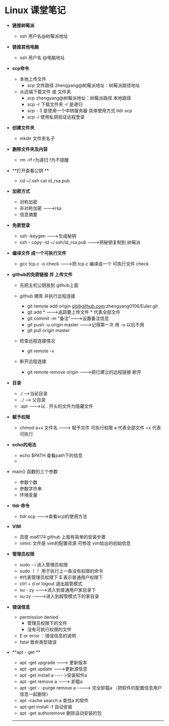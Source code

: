 #             Linux   课堂笔记



- **链接树莓派**

  - ssh    用户名@树莓派地址

- **链接其他电脑**

  - ssh 用户名 @电脑地址

- **scp命令**

  - 本地上传文件
    - scp  文件路径   zhengyang@树莓派地址：树莓派路径地址
  - 从远端下载文件 或 文件夹
    - scp   zhengyang@树莓派地址：树莓派路径   本地路径    
    - scp -r    下载文件夹  -r  是递归
    - scp - 3   是使用一个中转服务器  具体使用方式  tldr  scp
    - scp -i  使用私钥验证远程登录

- **创建文件夹** 

  + mkdir  文件夹名子

- **删除文件夹及内容**

  + rm -rf   r为递归 f为不提醒

- **打开查看公钥 **

  + cd ~/.ssh   cat id_rsa.pub

- **加密方式**

  + 对称加密
  + 非对称加密 --->rsa
  + 信息摘要

- **免密登录**

  + ssh -keygen    --->生成秘钥
  + ssh - copy -id  ~/.ssh/id_rsa.pub   --->把秘钥复制到 树莓派

- **编译文件  成一个可执行文件**

  + gcc tcp.c -o  check  --->把 tcp.c   编译成一个 可执行文件  check

- **github的免密链接 并 上传文件**

  + 先把主机公钥放到 github上面
  + github 建库 并执行远程连接
    + git remote add origin git@github.com:zhengyang0106/Euler.git
    + git add *  --->追踪要上传文件  * 代表全部文件
    + git commit -m "备注"--->设置备注信息
    + git push -u origin master   --->记得第一次 用    -u  以后不用
    + git pull origin master  

  + 检查远程连接情况
    + git remote -v
  + 断开远程连接
    + git remote  remove origin --->把已建立的远程链接 断开

- **目录**

  + ./   -->当前目录
  + ../  --> 父目录  
  + .apt   --->以   .   开头的文件为隐藏文件

- **赋予权限**

  + chmod a+x 文件名   ---> 赋予文件 可执行权限  a 代表全部文件   +x 代表可执行

- **echo的用法**

  + echo $PATH  查看path下的信息  
  + 

- main() 函数的三个参数   

  - 参数个数
  - 参数字符串
  - 环境变量

- **tldr 命令**

  - tldr scp   --->查看scp的使用方法

- **VIM**

  - 百度 ma6174  github  上面有简单的安装步骤
  - vimrc 文件是  vim的配置资源  可修改 vim给出的初始信息

- **管理员权限**

  - sudo  - i   进入管理员权限 
  - sudo   ！！  用于执行上一条没有权限的命令 
  - \#代表管理员权限下   \$  表示普通用户权限下
  - ctrl + d   or    logout  退出超管模式
  -  su - zy --->进入到普通用户家目录下  
  - su  zy  ---->进入到超管模式下的家目录

- **错误信息**

  - permission denied
    - 管理员权限下的文件
    - 没有可执行权限的文件
  - E  or  error  ：错误信息的说明
  - fatal  致命类型错误

- **apt - get **

  - apt -get upgrade --->  更新版本
  - apt -get update  --->更新源信息
  - apt -get install a ---- >安装软件a
  - apt -get remove a ---> 卸载a
  - apt -get - -purge remove a   ----> 完全卸载a   （把软件的配置信息用户信息一起删除）
  - apt -cache  search    a   查找a 的软件
  - apt-get  install -f   自动安装
  - apt -get authoremove   删除自动安装的包

  -------

  